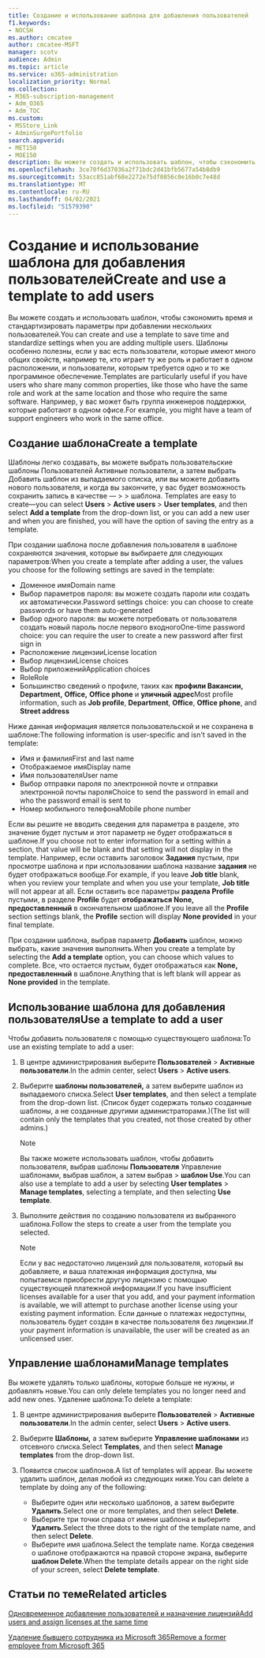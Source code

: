 ```yaml
---
title: Создание и использование шаблона для добавления пользователей
f1.keywords:
- NOCSH
ms.author: cmcatee
author: cmcatee-MSFT
manager: scotv
audience: Admin
ms.topic: article
ms.service: o365-administration
localization_priority: Normal
ms.collection:
- M365-subscription-management
- Adm_O365
- Adm_TOC
ms.custom:
- MSStore_Link
- AdminSurgePortfolio
search.appverid:
- MET150
- MOE150
description: Вы можете создать и использовать шаблон, чтобы сэкономить время и стандартизировать параметры при добавлении нескольких пользователей.
ms.openlocfilehash: 3ce70f6d37036a2f71bdc2d41bfb5677a54b8db9
ms.sourcegitcommit: 53acc851abf68e2272e75df0856c0e16b0c7e48d
ms.translationtype: MT
ms.contentlocale: ru-RU
ms.lasthandoff: 04/02/2021
ms.locfileid: "51579390"
---
```

# <a name="create-and-use-a-template-to-add-users"></a><span data-ttu-id="3681b-103">Создание и использование шаблона для добавления пользователей</span><span class="sxs-lookup"><span data-stu-id="3681b-103">Create and use a template to add users</span></span>

<span data-ttu-id="3681b-104">Вы можете создать и использовать шаблон, чтобы сэкономить время и стандартизировать параметры при добавлении нескольких пользователей.</span><span class="sxs-lookup"><span data-stu-id="3681b-104">You can create and use a template to save time and standardize settings when you are adding multiple users.</span></span> <span data-ttu-id="3681b-105">Шаблоны особенно полезны, если у вас есть пользователи, которые имеют много общих свойств, например те, кто играет ту же роль и работает в одном расположении, и пользователи, которым требуется одно и то же программное обеспечение.</span><span class="sxs-lookup"><span data-stu-id="3681b-105">Templates are particularly useful if you have users who share many common properties, like those who have the same role and work at the same location and those who require the same software.</span></span> <span data-ttu-id="3681b-106">Например, у вас может быть группа инженеров поддержки, которые работают в одном офисе.</span><span class="sxs-lookup"><span data-stu-id="3681b-106">For example, you might have a team of support engineers who work in the same office.</span></span>  

## <a name="create-a-template"></a><span data-ttu-id="3681b-107">Создание шаблона</span><span class="sxs-lookup"><span data-stu-id="3681b-107">Create a template</span></span>

<span data-ttu-id="3681b-108">Шаблоны легко создавать, вы можете выбрать пользовательские шаблоны Пользователей Активные пользователи, а затем выбрать Добавить шаблон из выпадаемого списка, или вы можете добавить нового пользователя, и когда вы закончите, у вас будет возможность сохранить запись в качестве &mdash;   >    >  шаблона. </span><span class="sxs-lookup"><span data-stu-id="3681b-108">Templates are easy to create&mdash;you can select **Users** > **Active users** > **User templates**, and then select **Add a template** from the drop-down list, or you can add a new user and when you are finished, you will have the option of saving the entry as a template.</span></span>

<span data-ttu-id="3681b-109">При создании шаблона после добавления пользователя в шаблоне сохраняются значения, которые вы выбираете для следующих параметров:</span><span class="sxs-lookup"><span data-stu-id="3681b-109">When you create a template after adding a user, the values you choose for the following settings are saved in the template:</span></span>

- <span data-ttu-id="3681b-110">Доменное имя</span><span class="sxs-lookup"><span data-stu-id="3681b-110">Domain name</span></span>
- <span data-ttu-id="3681b-111">Выбор параметров пароля: вы можете создать пароли или создать их автоматически.</span><span class="sxs-lookup"><span data-stu-id="3681b-111">Password settings choice: you can choose to create passwords or have them auto-generated</span></span>
- <span data-ttu-id="3681b-112">Выбор одного пароля: вы можете потребовать от пользователя создать новый пароль после первого входного</span><span class="sxs-lookup"><span data-stu-id="3681b-112">One-time password choice: you can require the user to create a new password after first sign in</span></span>
- <span data-ttu-id="3681b-113">Расположение лицензии</span><span class="sxs-lookup"><span data-stu-id="3681b-113">License location</span></span>
- <span data-ttu-id="3681b-114">Выбор лицензии</span><span class="sxs-lookup"><span data-stu-id="3681b-114">License choices</span></span>
- <span data-ttu-id="3681b-115">Выбор приложений</span><span class="sxs-lookup"><span data-stu-id="3681b-115">Application choices</span></span>
- <span data-ttu-id="3681b-116">Role</span><span class="sxs-lookup"><span data-stu-id="3681b-116">Role</span></span>
- <span data-ttu-id="3681b-117">Большинство сведений о профиле, таких как **профили Вакансии,** **Department,** **Office,** **Office phone** и **уличный адрес**</span><span class="sxs-lookup"><span data-stu-id="3681b-117">Most profile information, such as **Job profile**, **Department**, **Office**, **Office phone**, and **Street address**</span></span> 

<span data-ttu-id="3681b-118">Ниже данная информация является пользовательской и не сохранена в шаблоне:</span><span class="sxs-lookup"><span data-stu-id="3681b-118">The following information is user-specific and isn't saved in the template:</span></span>

- <span data-ttu-id="3681b-119">Имя и фамилия</span><span class="sxs-lookup"><span data-stu-id="3681b-119">First and last name</span></span>
- <span data-ttu-id="3681b-120">Отображаемое имя</span><span class="sxs-lookup"><span data-stu-id="3681b-120">Display name</span></span>
- <span data-ttu-id="3681b-121">Имя пользователя</span><span class="sxs-lookup"><span data-stu-id="3681b-121">User name</span></span>
- <span data-ttu-id="3681b-122">Выбор отправки пароля по электронной почте и отправки электронной почты пароля</span><span class="sxs-lookup"><span data-stu-id="3681b-122">Choice to send the password in email and who the password email is sent to</span></span>
- <span data-ttu-id="3681b-123">Номер мобильного телефона</span><span class="sxs-lookup"><span data-stu-id="3681b-123">Mobile phone number</span></span>

<span data-ttu-id="3681b-124">Если вы решите не вводить сведения для параметра в разделе, это значение будет пустым и этот параметр не будет отображаться в шаблоне.</span><span class="sxs-lookup"><span data-stu-id="3681b-124">If you choose not to enter information for a setting within a section, that value will be blank and that setting will not display in the template.</span></span> <span data-ttu-id="3681b-125">Например, если оставить заголовок **Задания** пустым, при просмотре шаблона и при использовании шаблона название **задания** не будет отображаться вообще.</span><span class="sxs-lookup"><span data-stu-id="3681b-125">For example, if you leave **Job title** blank, when you review your template and when you use your template, **Job title** will not appear at all.</span></span> <span data-ttu-id="3681b-126">Если оставить все параметры **раздела Profile** пустыми, в разделе **Profile** будет **отображаться None, предоставленный** в окончательном шаблоне.</span><span class="sxs-lookup"><span data-stu-id="3681b-126">If you leave all the **Profile** section settings blank, the **Profile** section will display **None provided** in your final template.</span></span>

<span data-ttu-id="3681b-127">При создании шаблона, выбрав параметр **Добавить** шаблон, можно выбрать, какие значения выполнить.</span><span class="sxs-lookup"><span data-stu-id="3681b-127">When you create a template by selecting the **Add a template** option, you can choose which values to complete.</span></span> <span data-ttu-id="3681b-128">Все, что остается пустым, будет отображаться как **None, предоставленный** в шаблоне.</span><span class="sxs-lookup"><span data-stu-id="3681b-128">Anything that is left blank will appear as **None provided** in the template.</span></span>

## <a name="use-a-template-to-add-a-user"></a><span data-ttu-id="3681b-129">Использование шаблона для добавления пользователя</span><span class="sxs-lookup"><span data-stu-id="3681b-129">Use a template to add a user</span></span>

<span data-ttu-id="3681b-130">Чтобы добавить пользователя с помощью существующего шаблона:</span><span class="sxs-lookup"><span data-stu-id="3681b-130">To use an existing template to add a user:</span></span>

1. <span data-ttu-id="3681b-131">В центре администрирования выберите **Пользователей**  >  **Активные пользователи**.</span><span class="sxs-lookup"><span data-stu-id="3681b-131">In the admin center, select **Users** > **Active users**.</span></span>

2. <span data-ttu-id="3681b-132">Выберите **шаблоны пользователей,** а затем выберите шаблон из выпадаемого списка.</span><span class="sxs-lookup"><span data-stu-id="3681b-132">Select **User templates**, and then select a template from the drop-down list.</span></span> <span data-ttu-id="3681b-133">(Список будет содержать только созданные шаблоны, а не созданные другими администраторами.)</span><span class="sxs-lookup"><span data-stu-id="3681b-133">(The list will contain only the templates that you created, not those created by other admins.)</span></span>

   > [!NOTE]
   > <span data-ttu-id="3681b-134">Вы также можете использовать шаблон, чтобы добавить пользователя, выбрав шаблоны **Пользователя** Управление шаблонами, выбрав шаблон, а затем выбрав  >   **шаблон Use**.</span><span class="sxs-lookup"><span data-stu-id="3681b-134">You can also use a template to add a user by selecting **User templates** > **Manage templates**, selecting a template, and then selecting **Use template**.</span></span>

3. <span data-ttu-id="3681b-135">Выполните действия по созданию пользователя из выбранного шаблона.</span><span class="sxs-lookup"><span data-stu-id="3681b-135">Follow the steps to create a user from the template you selected.</span></span>

   > [!NOTE]
   > <span data-ttu-id="3681b-136">Если у вас недостаточно лицензий для пользователя, который вы добавляете, и ваша платежная информация доступна, мы попытаемся приобрести другую лицензию с помощью существующей платежной информации.</span><span class="sxs-lookup"><span data-stu-id="3681b-136">If you have insufficient licenses available for a user that you add, and your payment information is available, we will attempt to purchase another license using your existing payment information.</span></span> <span data-ttu-id="3681b-137">Если данные о платежах недоступны, пользователь будет создан в качестве пользователя без лицензии.</span><span class="sxs-lookup"><span data-stu-id="3681b-137">If your payment information is unavailable, the user will be created as an unlicensed user.</span></span>

## <a name="manage-templates"></a><span data-ttu-id="3681b-138">Управление шаблонами</span><span class="sxs-lookup"><span data-stu-id="3681b-138">Manage templates</span></span>

<span data-ttu-id="3681b-139">Вы можете удалять только шаблоны, которые больше не нужны, и добавлять новые.</span><span class="sxs-lookup"><span data-stu-id="3681b-139">You can only delete templates you no longer need and add new ones.</span></span> <span data-ttu-id="3681b-140">Удаление шаблона:</span><span class="sxs-lookup"><span data-stu-id="3681b-140">To delete a template:</span></span>

1. <span data-ttu-id="3681b-141">В центре администрирования выберите **Пользователей**  >  **Активные пользователи**.</span><span class="sxs-lookup"><span data-stu-id="3681b-141">In the admin center, select **Users** > **Active users**.</span></span>

2. <span data-ttu-id="3681b-142">Выберите **Шаблоны,** а затем выберите **Управление шаблонами** из отсевного списка.</span><span class="sxs-lookup"><span data-stu-id="3681b-142">Select **Templates**, and then select **Manage templates** from the drop-down list.</span></span>

3. <span data-ttu-id="3681b-143">Появится список шаблонов.</span><span class="sxs-lookup"><span data-stu-id="3681b-143">A list of templates will appear.</span></span> <span data-ttu-id="3681b-144">Вы можете удалить шаблон, делая любой из следующих ниже.</span><span class="sxs-lookup"><span data-stu-id="3681b-144">You can delete a template by doing any of the following:</span></span>
    - <span data-ttu-id="3681b-145">Выберите один или несколько шаблонов, а затем выберите **Удалить**.</span><span class="sxs-lookup"><span data-stu-id="3681b-145">Select one or more templates, and then select **Delete**.</span></span> 
    - <span data-ttu-id="3681b-146">Выберите три точки справа от имени шаблона и выберите **Удалить**.</span><span class="sxs-lookup"><span data-stu-id="3681b-146">Select the three dots to the right of the template name, and then select **Delete**.</span></span>
    - <span data-ttu-id="3681b-147">Выберите имя шаблона.</span><span class="sxs-lookup"><span data-stu-id="3681b-147">Select the template name.</span></span> <span data-ttu-id="3681b-148">Когда сведения о шаблоне отображаются на правой стороне экрана, выберите **шаблон Delete**.</span><span class="sxs-lookup"><span data-stu-id="3681b-148">When the template details appear on the right side of your screen, select **Delete template**.</span></span>

## <a name="related-articles"></a><span data-ttu-id="3681b-149">Статьи по теме</span><span class="sxs-lookup"><span data-stu-id="3681b-149">Related articles</span></span>

[<span data-ttu-id="3681b-150">Одновременное добавление пользователей и назначение лицензий</span><span class="sxs-lookup"><span data-stu-id="3681b-150">Add users and assign licenses at the same time</span></span>](add-users.md)

[<span data-ttu-id="3681b-151">Удаление бывшего сотрудника из Microsoft 365</span><span class="sxs-lookup"><span data-stu-id="3681b-151">Remove a former employee from Microsoft 365</span></span>](remove-former-employee.md)
  
